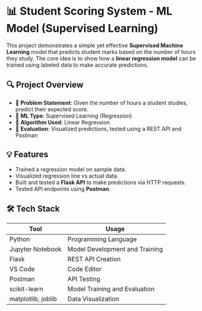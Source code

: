# 📊 Student Scoring System - ML Model (Supervised Learning)

This project demonstrates a simple yet effective **Supervised Machine Learning** model that predicts student marks based on the number of hours they study. The core idea is to show how a **linear regression model** can be trained using labeled data to make accurate predictions.

## 🔍 Project Overview

- 📘 **Problem Statement**: Given the number of hours a student studies, predict their expected score.
- 🔬 **ML Type**: Supervised Learning (Regression)
- 🧠 **Algorithm Used**: Linear Regression
- 🧪 **Evaluation**: Visualized predictions, tested using a REST API and Postman

## 💡 Features

- Trained a regression model on sample data.
- Visualized regression line vs actual data.
- Built and tested a **Flask API** to make predictions via HTTP requests.
- Tested API endpoints using **Postman**.

## 🛠️ Tech Stack

| Tool           | Usage                          |
|----------------|--------------------------------|
| Python         | Programming Language           |
| Jupyter Notebook | Model Development and Training |
| Flask          | REST API Creation              |
| VS Code        | Code Editor                    |
| Postman        | API Testing                    |
| scikit-learn   | Model Training and Evaluation  |
| matplotlib, joblib | Data Visualization      |


